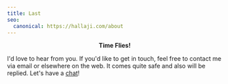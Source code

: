 ```yaml
---
title: Last
seo:
  canonical: https://hallaji.com/about
---
```

<p align='center'>
  <b>Time Flies!</b>
</p>

I'd love to hear from you. If you'd like to get in touch, feel free to contact me via email or elsewhere on the web. It
comes quite safe and also will be replied. Let's have a <a href='mailto:hello@hallaji.com?subject=Hey Vahid!'>chat</a>!
